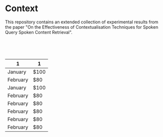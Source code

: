 # Context

This repository contains an extended collection of experimental results from the paper "On the Effectiveness of Contextualisation Techniques for Spoken Query Spoken Content Retrieval".

<table>
<thead>
  <tr>
    <th>1</th>
    <th>1</th>
  </tr>
</thead>
<div style="overflow:scroll; height:50px;">
  <tbody>
    <tr>
      <td>January</td>
      <td>$100</td>
    </tr>
    <tr>
      <td>February</td>
      <td>$80</td>
    </tr>
    <tr>
      <td>January</td>
      <td>$100</td>
    </tr>
    <tr>
      <td>February</td>
      <td>$80</td>
    </tr>
    <tr>
      <td>February</td>
      <td>$80</td>
    </tr>
    <tr>
      <td>February</td>
      <td>$80</td>
    </tr>
    <tr>
      <td>February</td>
      <td>$80</td>
    </tr>
    <tr>
      <td>February</td>
      <td>$80</td>
    </tr>
  </tbody>
</div>
</table>
